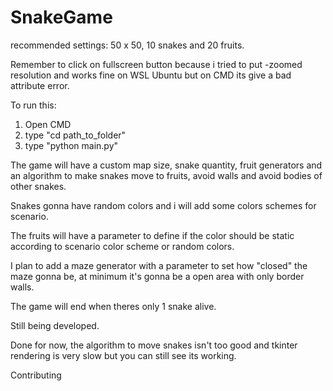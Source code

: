 # SnakeGame
recommended settings: 50 x 50, 10 snakes and 20 fruits.

Remember to click on fullscreen button because i tried to put -zoomed resolution and works fine on WSL Ubuntu but on CMD its give a bad attribute error.

To run this:
1. Open CMD
2. type "cd path_to_folder"
3. type "python main.py"

The game will have a custom map size, snake quantity, fruit generators and an algorithm to make snakes move to fruits, avoid walls and avoid bodies of other snakes.

Snakes gonna have random colors and i will add some colors schemes for scenario.

The fruits will have a parameter to define if the color should be static according to scenario color scheme or random colors.

I plan to add a maze generator with a parameter to set how "closed" the maze gonna be, at minimum it's gonna be a open area with only border walls.

The game will end when theres only 1 snake alive.

Still being developed.

Done for now, the algorithm to move snakes isn't too good and tkinter rendering is very slow but you can still see its working.

Contributing
